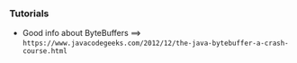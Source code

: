 






### Tutorials

* Good info about ByteBuffers ==> `https://www.javacodegeeks.com/2012/12/the-java-bytebuffer-a-crash-course.html`
